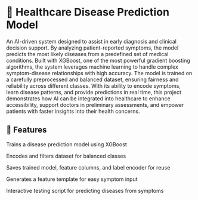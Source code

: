 <h1>🤖 Healthcare Disease Prediction Model</h1>

An AI-driven system designed to assist in early diagnosis and clinical decision support. By analyzing patient-reported symptoms, the model predicts the most likely diseases from a predefined set of medical conditions. Built with XGBoost, one of the most powerful gradient boosting algorithms, the system leverages machine learning to handle complex symptom-disease relationships with high accuracy. The model is trained on a carefully preprocessed and balanced dataset, ensuring fairness and reliability across different classes. With its ability to encode symptoms, learn disease patterns, and provide predictions in real time, this project demonstrates how AI can be integrated into healthcare to enhance accessibility, support doctors in preliminary assessments, and empower patients with faster insights into their health concerns.

<h2>🚀 Features</h2>

Trains a disease prediction model using XGBoost

Encodes and filters dataset for balanced classes

Saves trained model, feature columns, and label encoder for reuse

Generates a feature template for easy symptom input

Interactive testing script for predicting diseases from symptoms

